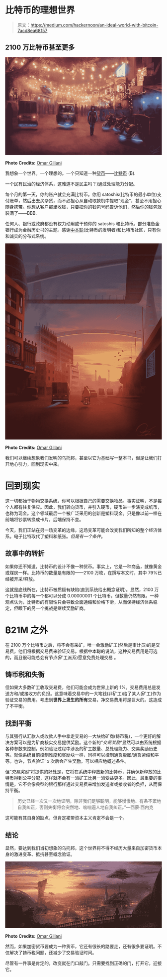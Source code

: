 # 比特币的理想世界

> 原文：<https://medium.com/hackernoon/an-ideal-world-with-bitcoin-7acd8ea68157>

## 2100 万比特币甚至更多

![](img/04b882ea1b15045a46007746f8555953.png)

**Photo Credits:** [Omar Gillani](http://www.omargilani.com/)

我想象一个世界。一个理想的。一个只知道一种[货币](https://hackernoon.com/tagged/currency)——[比特币](https://bitcoin.org/en/) (₿).

一个民有民治的经济体系，这难道不是民主吗？)通过处理能力分配。

每个月的第一天，你的账户就会充满比特币。你用 satoshis(比特币的最小单位)支付账单，然后出去买杂货，而不必担心从自动取款机中提取“现金”，甚至不用担心随身携带。你想从客户那里收钱，只要把你的钱包号码告诉他们，然后你的钱包就装满了——₿₿₿.

任何人、银行或政府都没有权力动用或干预你的 satoshis 和比特币。部分准备金银行成为金融历史书的主题。感谢[中本聪](https://en.bitcoin.it/wiki/Satoshi_Nakamoto)(比特币的发明者)和比特币社区，只有你和诚实的分布式系统。

![](img/cbfc1f70ab6f463f721f4c62199e2359.png)

**Photo Credits:** [Omar Gillani](http://www.omargilani.com/)

我们可以继续想象我们发明的乌托邦，甚至以它为基础写一整本书，但是让我们打开地心引力，回到现实中来。

# 回到现实

这一切都始于物物交换系统，你可以根据自己的需要交换物品。事实证明，不是每个人都有往复供应。因此，我们转向货币，并引入硬币，硬币进一步演变成纸币，也称为现金。这个领域最后一个被广泛采用的创新是塑料现金。只是像以前一样在前端将钞票转换成卡片，后端保持不变。

今天，我们正站在另一场变革的边缘，这场变革可能会改变我们所知的整个经济体系。电子比特取代了塑料和纸张。*但是有一个条件*。

## 故事中的转折

如果你还不知道，比特币的设计不像一种货币。事实上，它是一种商品，就像黄金或煤炭一样。比特币的数量是有限的——2100 万枚，在撰写本文时，其中 79%已经被开采/释放。

这就是底线所在，比特币被质疑有缺陷(直到系统给出概念证明)。显然，2100 万个比特币中的每一个都可以分成 0.00000001 个比特币，但数量仍然有限。一种观点认为，比特币的有限性只会导致全面通缩和价格下滑，从而保持经济体系稳定，但眼下的另一个挑战是继续奖励矿商。

# ₿21M 之外

在 2100 万个比特币之后，将不会有采矿，唯一会激励矿工(然后是审计员)的是交易费，他们将根据交易费来验证交易。根据中本聪的说法，这种交易费用是可选的，而且很可能总会有节点(矿工派系)愿意免费处理交易 。

## 铸币税和失衡

但如果大多数矿工收取交易费，他们可能会成为世界上新的 1%。交易费用总是发送方和/或接收方的负担。这意味着交易中的一大笔钱(非矿工)给了某人(矿工)作为验证交易的费用。考虑到**世界上发生的所有**交易，净交易费用将是巨大的。这造成了不平衡。

## 找到平衡

与其强行从汇款人或收款人手中拿走交易的一大块给矿商(铸币税)，一个更好的解决方案可以是为矿商核实交易提供奖励。这个新的“*交易奖励*”显然可以由系统根据各种参数来控制，例如验证过程中涉及的矿工数量、总处理能力、交易奖励历史等。就像系统目前控制难度和奖励块一样，同样可以控制通货膨胀/通货紧缩和平等。也许，节点验证' *x* 次后会产生奖励。可以相应地概述条件。

但“*交易奖励*”将提供的好处是，它将在系统中释放新的比特币，并确保新释放的比特币得到公平分配，这样就不会有一派矿工比另一派受益更多。因此，最重要的事情是，它不会像典型的银行那样通过交易费来增加发送者或接收者的负担，从而保持平衡。

> 历史已经一次又一次地证明，除非我们足够聪明，能够慢慢地、有条不紊地自我纠正，否则失衡将会突然地、咄咄逼人地自我纠正。”—西蒙·西内克

这可能有其自身的缺点，但肯定裙带资本主义肯定不会是一个。

## 结论

显然，要达到我们当初想象的乌托邦，这个世界将不得不经历大量来自加密货币本身的激进变革、抵抗甚至概念验证。

![](img/6044162c5c0f1d420f484a60ff09ae8a.png)

**Photo Credits:** [Omar Gillani](http://www.omargilani.com/)

然而，如果加密货币要成为一种货币，它还有很长的路要走，还有很多要证明。不仅解决了铸币税问题，还减少了交易验证时间。

尽管有一件事是肯定的，改变就在门口敲门。只需要找到正确的门，打开它，迎接它。